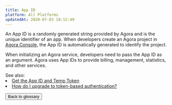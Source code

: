 ```yaml
---
title: App ID
platform: All Platforms
updatedAt: 2020-07-03 18:12:49
---
```

An App ID is a randomly generated string provided by Agora and is the unique identifier of an app. When developers create an Agora project in [Agora Console](https://console.agora.io/), the App ID is automatically generated to identify the project.

When initializing an Agora service, developers need to pass the App ID as an argument. Agora uses App IDs to provide billing, management, statistics, and other services.

<div class="alert info">See also:<li><a href="https://docs.agora.io/cn/Agora%20Platform/get_appid_token?platform=All%20Platforms">Get the App ID and Temp Token</a></li>
	<li><a href="https://docs.agora.io/cn/Interactive%20Broadcast/faq/appid_to_token?platform=All%20Platforms">How do I upgrade to token-based authentication?</a></li>
</div>


<a href="./terms"><button>Back to glossary</button></a>

